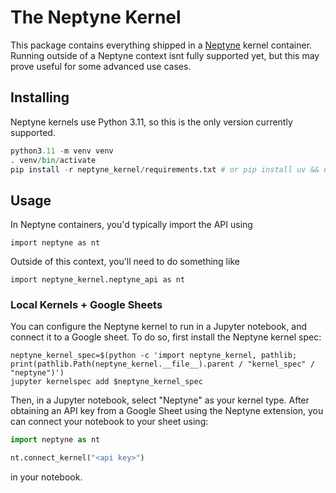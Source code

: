 # The Neptyne Kernel

This package contains everything shipped in a [Neptyne](https://neptyne.com) kernel container. Running outside of a Neptyne context isnt fully supported yet, but this may prove useful for some advanced use cases.

## Installing

Neptyne kernels use Python 3.11, so this is the only version currently supported.

```python
python3.11 -m venv venv
. venv/bin/activate
pip install -r neptyne_kernel/requirements.txt # or pip install uv && uv pip install -r neptyne_kernel/requirements.txt
```

## Usage

In Neptyne containers, you'd typically import the API using

```
import neptyne as nt
```

Outside of this context, you'll need to do something like

```
import neptyne_kernel.neptyne_api as nt
```

### Local Kernels + Google Sheets

You can configure the Neptyne kernel to run in a Jupyter notebook, and connect it to a Google sheet. To do so, first install the Neptyne kernel spec:

```shell
neptyne_kernel_spec=$(python -c 'import neptyne_kernel, pathlib; print(pathlib.Path(neptyne_kernel.__file__).parent / "kernel_spec" / "neptyne")')
jupyter kernelspec add $neptyne_kernel_spec
```

Then, in a Jupyter notebook, select "Neptyne" as your kernel type. After obtaining an API key from a Google Sheet using the Neptyne extension, you can connect your notebook to your sheet using:

```python
import neptyne as nt

nt.connect_kernel("<api key>")
```

in your notebook.
